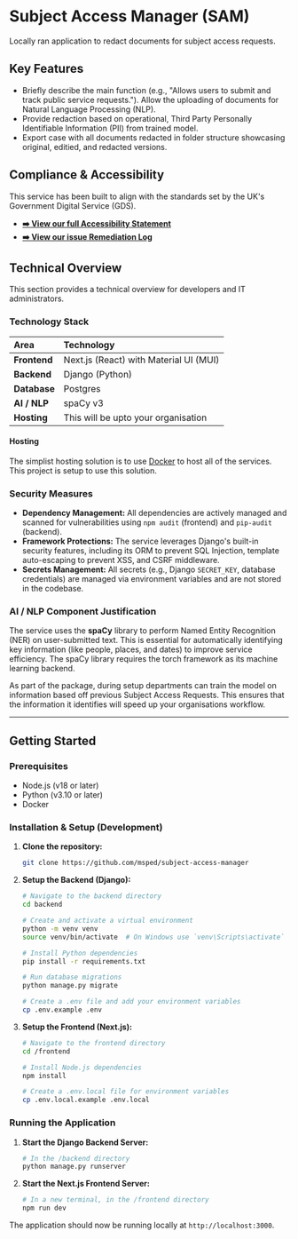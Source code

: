 # Subject Access Manager (SAM)

Locally ran application to redact documents for subject access requests.

## Key Features

* Briefly describe the main function (e.g., "Allows users to submit and track public service requests.").
Allow the uploading of documents for Natural Language Processing (NLP).
* Provide redaction based on operational, Third Party Personally Identifiable Information (PII) from trained model.
* Export case with all documents redacted in folder structure showcasing original, editied, and redacted versions.


## Compliance & Accessibility

This service has been built to align with the standards set by the UK's Government Digital Service (GDS).

* **[➡️ View our full Accessibility Statement](./ACCESSIBILITY.md)**
* **[➡️ View our issue Remediation Log](./REMEDIATION-LOG.md)**

## Technical Overview

This section provides a technical overview for developers and IT administrators.

### Technology Stack

| Area | Technology |
| :--- | :--- |
| **Frontend** | Next.js (React) with Material UI (MUI) |
| **Backend** | Django (Python) |
| **Database** | Postgres |
| **AI / NLP** | spaCy v3 |
| **Hosting** | This will be upto your organisation |

#### Hosting

The simplist hosting solution is to use [Docker](https://www.docker.com/) to host all of the services. This project is setup to use this solution.

### Security Measures

* **Dependency Management:** All dependencies are actively managed and scanned for vulnerabilities using `npm audit` (frontend) and `pip-audit` (backend).
* **Framework Protections:** The service leverages Django's built-in security features, including its ORM to prevent SQL Injection, template auto-escaping to prevent XSS, and CSRF middleware.
* **Secrets Management:** All secrets (e.g., Django `SECRET_KEY`, database credentials) are managed via environment variables and are not stored in the codebase.

### AI / NLP Component Justification

The service uses the **spaCy** library to perform Named Entity Recognition (NER) on user-submitted text. This is essential for automatically identifying key information (like people, places, and dates) to improve service efficiency. The spaCy library requires the torch framework as its machine learning backend.

As part of the package, during setup departments can train the model on information based off previous Subject Access Requests. This ensures that the information it identifies will speed up your organisations workflow.

---

## Getting Started

### Prerequisites

* Node.js (v18 or later)
* Python (v3.10 or later)
* Docker

### Installation & Setup (Development)

1. **Clone the repository:**

    ```bash
    git clone https://github.com/msped/subject-access-manager
    ```

2. **Setup the Backend (Django):**

    ```bash
    # Navigate to the backend directory
    cd backend

    # Create and activate a virtual environment
    python -m venv venv
    source venv/bin/activate  # On Windows use `venv\Scripts\activate`

    # Install Python dependencies
    pip install -r requirements.txt

    # Run database migrations
    python manage.py migrate

    # Create a .env file and add your environment variables
    cp .env.example .env
    ```

3. **Setup the Frontend (Next.js):**

    ```bash
    # Navigate to the frontend directory
    cd /frontend

    # Install Node.js dependencies
    npm install

    # Create a .env.local file for environment variables
    cp .env.local.example .env.local
    ```

### Running the Application

1. **Start the Django Backend Server:**

    ```bash
    # In the /backend directory
    python manage.py runserver
    ```

2. **Start the Next.js Frontend Server:**

    ```bash
    # In a new terminal, in the /frontend directory
    npm run dev
    ```

The application should now be running locally at `http://localhost:3000`.
